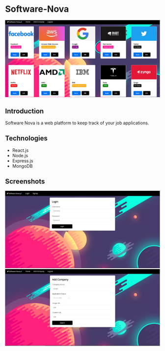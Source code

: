 # Software-Nova
![Screenshot](https://raw.githubusercontent.com/Ashxnth/Software-Nova/master/assets/Software-Nova-Home.jpg)

## Introduction
Software Nova is a web platform to keep track of your job applications.

## Technologies
* React.js
* Node.js
* Express.js
* MongoDB

## Screenshots
![Screenshot1](https://raw.githubusercontent.com/Ashxnth/Software-Nova/master/assets/Software-Nova-Login.jpg)
![Screenshot2](https://raw.githubusercontent.com/Ashxnth/Software-Nova/master/assets/Software-Nova-Add.jpg)

